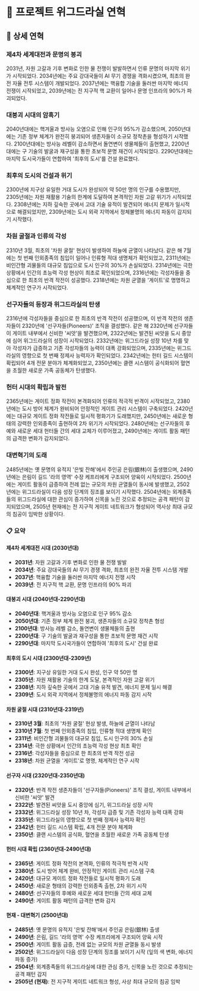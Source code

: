 # 📅 프로젝트 위그드라실 연혁

## 📅 상세 연혁

### 제4차 세계대전과 문명의 붕괴

2031년, 자원 고갈과 기후 변화로 인한 물 전쟁이 발발하면서 인류 문명의 마지막 위기가 시작되었다. 2034년에는 주요 강대국들이 AI 무기 경쟁을 격화시켰으며, 최초의 완전 자율 전투 시스템이 개발되었다. 2037년에는 핵융합 기술을 둘러싼 마지막 에너지 전쟁이 시작되었고, 2039년에는 전 지구적 핵 교환이 일어나 문명 인프라의 90%가 파괴되었다.

### 대붕괴 시대의 암흑기

2040년대에는 핵겨울과 방사능 오염으로 인해 인구의 95%가 감소했으며, 2050년대에는 기존 정부 체계가 완전히 붕괴되어 생존자들이 소규모 정착촌을 형성하기 시작했다. 2100년대에는 방사능 레벨이 감소하면서 돌연변이 생물체들이 출현했고, 2200년대에는 구 기술의 발굴과 재구성을 통한 초보적 문명 재건이 시작되었다. 2290년대에는 마지막 도시국가들이 연합하여 '최후의 도시'를 건설 완료했다.

### 최후의 도시의 건설과 위기

2300년에 지구상 유일한 거대 도시가 완성되어 약 50만 명의 인구를 수용했지만, 2305년에는 자원 재활용 기술의 한계에 도달하여 본격적인 자원 고갈 위기가 시작되었다. 2308년에는 지하 깊숙한 곳에서 고대 기술 유적이 발견되어 에너지 문제가 일시적으로 해결되었지만, 2309년에는 도시 외곽 지역에서 정체불명의 에너지 파동이 감지되기 시작했다.

### 차원 굴절과 인류의 각성

2310년 3월, 최초의 '차원 굴절' 현상이 발생하여 하늘에 균열이 나타났다. 같은 해 7월에는 첫 번째 인외종족의 침입이 일어나 인류형 적대 생명체가 확인되었고, 2311년에는 비인간형 괴물들의 대규모 침입으로 도시 인구의 30%가 손실되었다. 2314년에는 극한 상황에서 인간의 초능력 각성 현상이 최초로 확인되었으며, 2316년에는 각성자들을 중심으로 한 최초의 반격 작전이 성공했다. 2318년에는 차원 균열을 '게이트'로 명명하고 체계적인 연구가 시작되었다.

### 선구자들의 등장과 위그드라실의 탄생

2316년에 각성자들을 중심으로 한 최초의 반격 작전이 성공했으며, 이 반격 작전의 생존자들이 2320년에 '선구자들(Pioneers)' 조직을 결성했다. 같은 해 2320년에 선구자들이 게이트 내부에서 신비한 '씨앗'을 발견했으며, 2322년에는 발견된 씨앗을 도시 중앙에 심어 위그드라실의 성장이 시작되었다. 2332년에는 위그드라실 성장 10년 차를 맞아 각성자가 급증하고 기존 각성자들의 능력이 대폭 강화되었으며, 2335년에는 위그드라실의 영향으로 첫 번째 정제사 능력자가 확인되었다. 2342년에는 헌터 길드 시스템이 확립되어 4개 전문 분야가 체계화되었고, 2350년에는 클랜 시스템이 공식화되어 혈연을 초월한 새로운 가족 공동체가 탄생했다.

### 헌터 시대의 확립과 발전

2365년에는 게이트 정화 작전이 본격화되어 인류의 적극적 반격이 시작되었고, 2380년에는 도시 방어 체계가 완비되어 안정적인 게이트 관리 시스템이 구축되었다. 2420년에는 대규모 게이트 정화 작전들로 일시적 평화기가 도래했지만, 2450년에는 새로운 형태의 강력한 인외종족이 출현하여 2차 위기가 시작되었다. 2480년에는 선구자들의 후예와 새로운 세대 헌터들 간의 세대 교체가 이루어졌고, 2490년에는 게이트 활동 패턴의 급격한 변화가 감지되었다.

### 대변혁기의 도래

2485년에는 옛 문명의 유적지 '은빛 잔해'에서 주인공 은림(銀林)이 출생했으며, 2490년에는 은림이 길드 '라의 영역' 수장 케프리에게 구조되어 양육이 시작되었다. 2500년에는 게이트 활동이 급증하여 전례 없는 규모의 차원 균열들이 동시에 발생했고, 2502년에는 위그드라실이 다음 성장 단계의 징조를 보이기 시작했다. 2504년에는 외계종족들의 위그드라실에 대한 관심이 증가하여 신목을 노린 것으로 추정되는 공격 패턴이 감지되었으며, 2505년 현재에는 전 지구적 게이트 네트워크가 형성되어 역사상 최대 규모의 침공이 임박한 상황이다.

### 📋 요약

#### 제4차 세계대전 시대 (2030년대)

- **2031년**: 자원 고갈과 기후 변화로 인한 물 전쟁 발발
- **2034년**: 주요 강대국들의 AI 무기 경쟁 격화, 최초의 완전 자율 전투 시스템 개발
- **2037년**: 핵융합 기술을 둘러싼 마지막 에너지 전쟁 시작
- **2039년**: 전 지구적 핵 교환, 문명 인프라의 90% 파괴

#### 대붕괴 시대 (2040년대-2290년대)

- **2040년대**: 핵겨울과 방사능 오염으로 인구 95% 감소
- **2050년대**: 기존 정부 체계 완전 붕괴, 생존자들의 소규모 정착촌 형성
- **2100년대**: 방사능 레벨 감소, 돌연변이 생물체들의 출현
- **2200년대**: 구 기술의 발굴과 재구성을 통한 초보적 문명 재건 시작
- **2290년대**: 마지막 도시국가들이 연합하여 '최후의 도시' 건설 완료

#### 최후의 도시 시대 (2300년대-2309년)

- **2300년**: 지구상 유일한 거대 도시 완성, 인구 약 50만 명
- **2305년**: 자원 재활용 기술의 한계 도달, 본격적인 자원 고갈 위기
- **2308년**: 지하 깊숙한 곳에서 고대 기술 유적 발견, 에너지 문제 일시 해결
- **2309년**: 도시 외곽 지역에서 정체불명의 에너지 파동 감지 시작

#### 차원 굴절 시대 (2310년대-2319년)

- **2310년 3월**: 최초의 '차원 굴절' 현상 발생, 하늘에 균열이 나타남
- **2310년 7월**: 첫 번째 인외종족의 침입, 인류형 적대 생명체 확인
- **2311년**: 비인간형 괴물들의 대규모 침입, 도시 인구의 30% 손실
- **2314년**: 극한 상황에서 인간의 초능력 각성 현상 최초 확인
- **2316년**: 각성자들을 중심으로 한 최초의 반격 작전 성공
- **2318년**: 차원 균열을 '게이트'로 명명, 체계적인 연구 시작

#### 선구자 시대 (2320년대-2350년대)

- **2320년**: 반격 작전 생존자들이 '선구자들(Pioneers)' 조직 결성, 게이트 내부에서 신비한 '씨앗' 발견
- **2322년**: 발견된 씨앗을 도시 중앙에 심기, 위그드라실 성장 시작
- **2332년**: 위그드라실 성장 10년 차, 각성자 급증 및 기존 각성자 능력 대폭 강화
- **2335년**: 위그드라실의 영향으로 첫 번째 정제사 능력자 확인
- **2342년**: 헌터 길드 시스템 확립, 4개 전문 분야 체계화
- **2350년**: 클랜 시스템의 공식화, 혈연을 초월한 새로운 가족 공동체 탄생

#### 헌터 시대 확립 (2360년대-2490년대)

- **2365년**: 게이트 정화 작전의 본격화, 인류의 적극적 반격 시작
- **2380년**: 도시 방어 체계 완비, 안정적인 게이트 관리 시스템 구축
- **2420년**: 대규모 게이트 정화 작전들로 일시적 평화기 도래
- **2450년**: 새로운 형태의 강력한 인외종족 출현, 2차 위기 시작
- **2480년**: 선구자들의 후예와 새로운 세대 헌터들 간의 세대 교체
- **2490년**: 게이트 활동 패턴의 급격한 변화 감지

#### 현재 - 대변혁기 (2500년대)

- **2485년**: 옛 문명의 유적지 '은빛 잔해'에서 주인공 은림(銀林) 출생
- **2490년**: 은림, 길드 '라의 영역' 수장 케프리에게 구조되어 양육 시작
- **2500년**: 게이트 활동 급증, 전례 없는 규모의 차원 균열들 동시 발생
- **2502년**: 위그드라실이 다음 성장 단계의 징조를 보이기 시작 (잎의 색 변화, 에너지 파동 증가)
- **2504년**: 외계종족들의 위그드라실에 대한 관심 증가, 신목을 노린 것으로 추정되는 공격 패턴 감지
- **2505년 (현재)**: 전 지구적 게이트 네트워크 형성, 사상 최대 규모의 침공 임박
